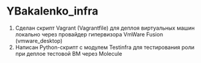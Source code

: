 # YBakalenko_infra

1. Сделан скрипт Vagrant (Vagrantfile) для деплоя виртуальных машин локально через провайдер гипервизора VmWare Fusion
   (vmware_desktop)
2. Написан Python-скрипт с модулем Testinfra для тестирования роли при деплое тестовой ВМ через Molecule

